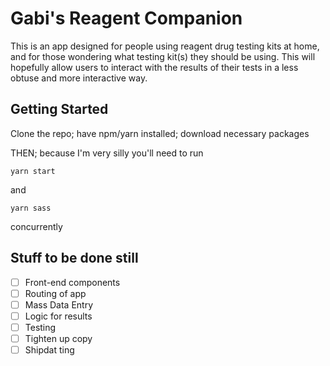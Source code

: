 # Gabi's Reagent Companion

This is an app designed for people using reagent drug testing kits at home, and for those wondering what testing kit(s) they should be using. This will hopefully allow users to interact with the results of their tests in a less obtuse and more interactive way.

## Getting Started

Clone the repo; have npm/yarn installed; download necessary packages

THEN; because I'm very silly you'll need to run

` yarn start `

and

` yarn sass `


concurrently

## Stuff to be done still

- [ ] Front-end components
- [ ] Routing of app
- [ ] Mass Data Entry
- [ ] Logic for results
- [ ] Testing
- [ ] Tighten up copy
- [ ] Shipdat ting
